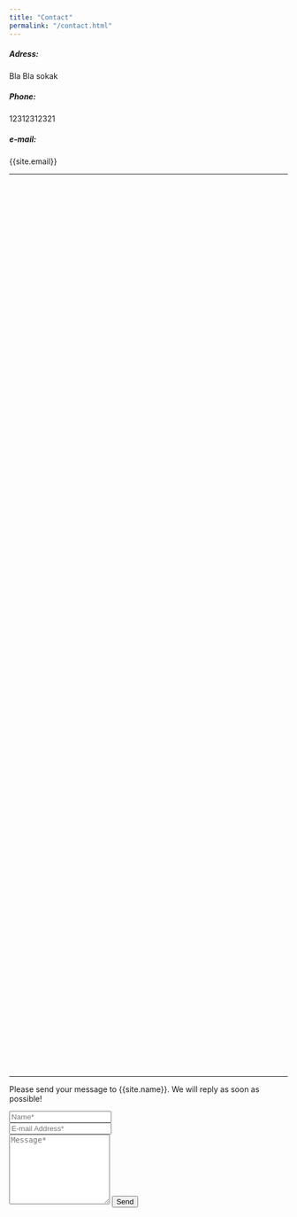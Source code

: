 ```yaml
---
title: "Contact"
permalink: "/contact.html"
---
```


<h5>Adress:</h5>
<div>Bla Bla sokak</div>
<h5>Phone:</h5>
<div>12312312321</div>
<h5>e-mail:</h5>
<div>{{site.email}}</div>
<hr>

<div class="mapouter">
    <div class="gmap_canvas">
        <iframe width="800px" height="400px" id="gmap_canvas" src="https://maps.google.com/maps?q=Damla%20Yay%C4%B1nevi&t=&z=15&ie=UTF8&iwloc=&output=embed" frameborder="0" scrolling="no" marginheight="0" marginwidth="0"></iframe>
        <br><style>.mapouter{position:relative;text-align:right;height:40vh;width:80vh;}</style>
        <style>.gmap_canvas {overflow:hidden;background:none!important;height:40vh;width:80vh;}</style>
    </div>
</div>

<hr>
<form action="https://formspree.io/{{site.email}}" method="POST">    
<p class="mb-4">Please send your message to {{site.name}}. We will reply as soon as possible!</p>
<div class="form-group row">
<div class="col-md-6">
<input class="form-control" type="text" name="name" placeholder="Name*" required>
</div>
<div class="col-md-6">
<input class="form-control" type="email" name="_replyto" placeholder="E-mail Address*" required>
</div>
</div>
<textarea rows="8" class="form-control mb-3" name="message" placeholder="Message*" required></textarea>    
<input class="btn btn-success" type="submit" value="Send">
</form>
